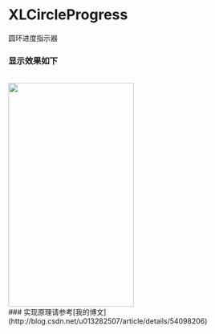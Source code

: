 # XLCircleProgress
圆环进度指示器
<br>
### 显示效果如下
<br>
<img src="https://github.com/mengxianliang/XLCircleProgress/blob/master/1.gif" width=250 height=446 />
<br>
### 实现原理请参考[我的博文](http://blog.csdn.net/u013282507/article/details/54098206)
